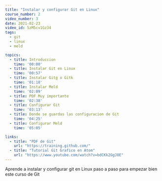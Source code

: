```yaml
---
title: "Instalar y configurar Git en Linux"
course_number: 2
video_number: 3
date: 2021-02-23
video_id: 5zM5cv1Gz34
tags:
  - git
  - linux
  - meld

topics:
  - title: Introduccion
    time: '00:00'
  - title: Instalar Git en Linux
    time: '00:57'
  - title: Instalar Gitg o Gitk
    time: '01:18'
  - title: Instalar Meld
    time: '02:09'
  - title: PDF Muy importante
    time: '02:38'
  - title: Configurar Git
    time: '03:13'
  - title: Donde se guardas las configuracion de Git
    time: '04:25'    
  - title: Configurar Meld
    time: '05:05'

links:
  - title: "PDF de Git"
    url: "https://training.github.com/"
  - title: "Tutorial Git Grafico en Atom"
    url: "https://www.youtube.com/watch?v=bdCKk2GgJ8E"
---
```


Aprende a instalar y configurar git en Linux paso a paso para empezar bien este curso de Git
